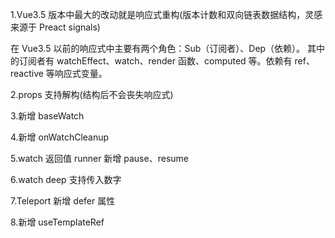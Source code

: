 1.Vue3.5 版本中最大的改动就是响应式重构(版本计数和双向链表数据结构，灵感来源于 Preact signals)

在 Vue3.5 以前的响应式中主要有两个角色：Sub（订阅者）、Dep（依赖）。
其中的订阅者有 watchEffect、watch、render 函数、computed 等。依赖有 ref、reactive 等响应式变量。

2.props 支持解构(结构后不会丧失响应式)

<!-- const {name} = defineProps({
    name:String
}) -->

3.新增 baseWatch

4.新增 onWatchCleanup

5.watch 返回值 runner 新增 pause、resume

6.watch deep 支持传入数字

7.Teleport 新增 defer 属性

8.新增 useTemplateRef

